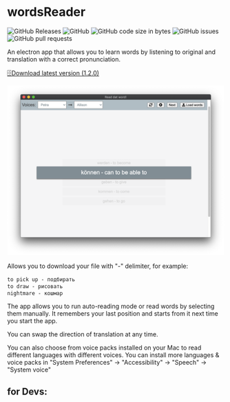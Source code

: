 # wordsReader
![GitHub Releases](https://img.shields.io/github/downloads/PaulSmith220/wordsReader/v1.1.0_stable/total)
![GitHub](https://img.shields.io/github/license/PaulSmith220/wordsReader)
![GitHub code size in bytes](https://img.shields.io/github/languages/code-size/PaulSmith220/wordsReader)
![GitHub issues](https://img.shields.io/github/issues/PaulSmith220/wordsReader)
![GitHub pull requests](https://img.shields.io/github/issues-pr/PaulSmith220/wordsReader)


An electron app that allows you to learn words by listening to original and translation with a correct pronunciation.

[🗄Download latest version (1.2.0)](https://github.com/PaulSmith220/wordsReader/releases/download/1.2.0/wordsReader-1.2.0.dmg)

![screenshot](screenshot.png)

Allows you to download your file with "-" delimiter, for example:
```
to pick up - подбирать
to draw - рисовать
nightmare - кошмар
```

The app allows you to run auto-reading mode or read words by selecting them manually. It remembers your last position and starts from it next time you start the app.

You can swap the direction of translation at any time.

You can also choose from voice packs installed on your Mac to read different languages with different voices. You can install more languages & voice packs in "System Preferences" -> "Accessibility" -> "Speech" -> "System voice"

## for Devs:
###